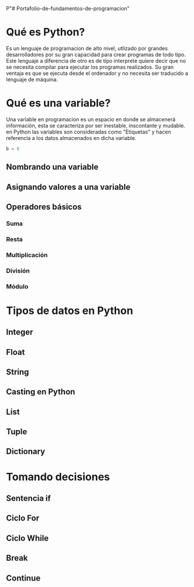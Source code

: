 P"# Portafolio-de-fundamentos-de-programacion" 

# Qué es Python?
Es un lenguaje de programacion de alto nivel, utlizado por grandes desarrolladores por su gran capacidad para crear programas de todo tipo. Este lenguaje a diferencia de otro es de tipo interprete quiere decir que no se necesita compilar para ejecutar los programas realizados. Su gran ventaja es que se ejecuta desde el ordenador y no necesita ser traducido a lenguaje de máquina. 

# Qué es una variable?
Una variable en programacion es un espacio en donde se almacenerá información, esta se caracteriza por ser inestable, inscontante y mudable.  en Python las variables son consideradas como "Etiquetas" y hacen referencia  a los datos almacenados en dicha variable.

``` python 
b = 8
```

## Nombrando una variable


## Asignando valores a una variable

## Operadores básicos

### Suma

### Resta

### Multiplicación

### División

### Módulo

# Tipos de datos en Python

## Integer

## Float

## String

## Casting en Python

## List

## Tuple

## Dictionary

# Tomando decisiones

## Sentencia if

## Ciclo For

## Ciclo While

## Break

## Continue
